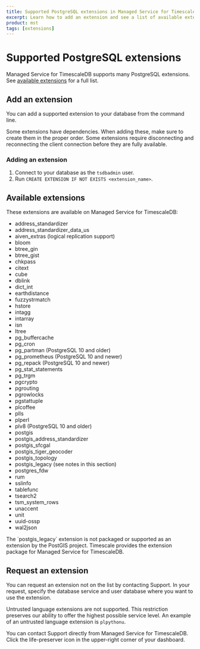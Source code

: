 ```yaml
---
title: Supported PostgreSQL extensions in Managed Service for TimescaleDB
excerpt: Learn how to add an extension and see a list of available extensions
product: mst
tags: [extensions]
---
```


# Supported PostgreSQL extensions

Managed Service for TimescaleDB supports many PostgreSQL extensions. See
[available extensions](#available-extensions) for a full list.

## Add an extension

You can add a supported extension to your database from the command line.

<Highlight type="important">
Some extensions have dependencies. When adding these, make sure to create them
in the proper order.
</Highlight>

<Highlight type="important">
Some extensions require disconnecting and reconnecting the client connection
before they are fully available.
</Highlight>

<Procedure>

### Adding an extension

1.  Connect to your database as the `tsdbadmin` user.
1.  Run `CREATE EXTENSION IF NOT EXISTS <extension_name>`.

</Procedure>

## Available extensions

These extensions are available on Managed Service for TimescaleDB:

<!-- vale Vale.Spelling = NO -->

*   address_standardizer
*   address_standardizer_data_us
*   aiven_extras (logical replication support)
*   bloom
*   btree_gin
*   btree_gist
*   chkpass
*   citext
*   cube
*   dblink
*   dict_int
*   earthdistance
*   fuzzystrmatch
*   hstore
*   intagg
*   intarray
*   isn
*   ltree
*   pg_buffercache
*   pg_cron
*   pg_partman (PostgreSQL 10 and older)
*   pg_prometheus (PostgreSQL 10 and newer)
*   pg_repack (PostgreSQL 10 and newer)
*   pg_stat_statements
*   pg_trgm
*   pgcrypto
*   pgrouting
*   pgrowlocks
*   pgstattuple
*   plcoffee
*   plls
*   plperl
*   plv8  (PostgreSQL 10 and older)
*   postgis
*   postgis_address_standardizer
*   postgis_sfcgal
*   postgis_tiger_geocoder
*   postgis_topology
*   postgis_legacy (see notes in this section)
*   postgres_fdw
*   rum
*   sslinfo
*   tablefunc
*   tsearch2
*   tsm_system_rows
*   unaccent
*   unit
*   uuid-ossp
*   wal2json

<!-- vale Vale.Spelling = YES -->

<Highlight type="note">
The `postgis_legacy` extension is not packaged or supported as an extension by
the PostGIS project. Timescale provides the extension package for Managed
Service for TimescaleDB.
</Highlight>

## Request an extension

You can request an extension not on the list by contacting Support. In your
request, specify the database service and user database where you want to use
the extension.

Untrusted language extensions are not supported. This restriction preserves our
ability to offer the highest possible service level. An example of an untrusted
language extension is `plpythonu`.

<Highlight type="note">
You can contact Support directly from Managed Service for TimescaleDB. Click the
life-preserver icon in the upper-right corner of your dashboard.
</Highlight>
